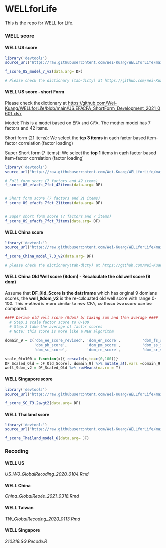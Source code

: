 # WELLforLife
This is  the repo for WELL for Life.




### WELL score



#### WELL US score

```R
library('devtools')
source_url("https://raw.githubusercontent.com/Wei-Kuang/WELLforLife/main/0923.function_well_score_US_model7_version2.R")

f_score_US_model_7_v2(data.arg= DF)

# Please check the dictionary (tab-dicty) at https://github.com/Wei-Kuang/WELLforLife/blob/main/CFA_US_Model%207.%2009-23-20.JL.xlsx
```


#### WELL US score - short Form
Please check the dictionary at https://github.com/Wei-Kuang/WELLforLife/blob/main/US.EFACFA_ShortForm_Development_2021_0601.xlsx

Model: This is a model based on EFA and CFA. The mother model has 7 factors and 42 items.

Short form (21 items): We select the **top 3 items** in each factor based item-factor correlation (factor loading)

Super Short form (7 items): We select the **top 1** items in each factor based item-factor correlation (factor loading)

```R
library('devtools')
source_url("https://raw.githubusercontent.com/Wei-Kuang/WELLforLife/main/US.EFA.CFA_ShortForm_well_score_function_2021_0601.R.R")

# Full form score (7 factors and 42 items)
f_score_US_efacfa_7fct_42items(data.arg= DF)


# Short form score (7 factors and 21 items)
f_score_US_efacfa_7fct_21items(data.arg= DF)


# Super short form score (7 factors and 7 items)
f_score_US_efacfa_7fct_7items(data.arg= DF)
```


#### WELL China score

```R
library('devtools')
source_url("https://raw.githubusercontent.com/Wei-Kuang/WELLforLife/main/2020.1012.function_well_score_China_model7.3_version2.R")

f_score_China_model_7.3_v2(data.arg= DF)

# please check the dictionary(tab-dicty) at https://github.com/Wei-Kuang/WELLforLife/blob/main/CFA_China_Model%207.3_10-12-20.JL.xlsx
```

#### WELL China Old Well score (9dom) - Recalculate the old well score (9 dom)
Assume that **DF_Old_Score is the dataframe** which has original 9 domians scores, the **well_9dom_v2** is the re-calcuated old well score with range 0-100. This method is more similar to new CFA, so these two score can be compared.
```R
#### Derive old well score (9dom) by taking sum and then average ####
  # Step.1 scale factor score to 0-100
  # Step.2 take the average of factor scores
  # Note: this score is more like a NEW algorithm

domain_9 = c('dom_ee_score_revised', 'dom_en_score',          'dom_fs_score', 
             'dom_ph_score',         'dom_pm_score',          'dom_ss_score', 
             'dom_sc_score',         'dom_re_score',          'dom_sr_score_revised')

scale_0to100 = function(x){ rescale(x,to=c(0,100))}
DF_Scaled_Old = DF_Old_Score[, domain_9] %>% mutate_at(.vars =domain_9, .funs = scale_0to100)
well_9dom_v2 = DF_Scaled_Old %>% rowMeans(na.rm = T)
```


#### WELL Singapore score
```R
library('devtools')
source_url("https://raw.githubusercontent.com/Wei-Kuang/WELLforLife/main/210319.SG.wellscore.T3.2avgt2.R")

f_score_SG_T3.2avgt2(data.arg= DF)
```

#### WELL Thailand score
```R
library('devtools')
source_url("https://raw.githubusercontent.com/Wei-Kuang/WELLforLife/main/210406.TH.wellscore.model6.R")

f_score_Thailand_model_6(data.arg= DF)
```

### Recoding

#### WELL US
*US_W0_GlobalRecoding_2020_0104.Rmd*

#### WELL China
*China_GlobalReode_2021_0318.Rmd*

#### WELL Taiwan
*TW_GlobalRecoding_2020_0113.Rmd*

#### WELL Singapore
*210319.SG.Recode.R*

